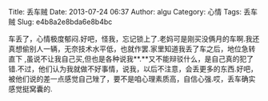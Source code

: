 Title: 丢车贼
Date: 2013-07-24 06:37
Author: algu
Category: 心情
Tags: 丢车贼
Slug: e4b8a2e8bda6e8b4bc

车丢了，心情极度郁闷.好吧，怪我，忘记锁上了.老妈可是刚买没俩月的车啊.我还真想偷别人一辆，无奈技术水平低，也就作罢.家里知道我丢了车之后，地位急转直下
,虽说不让我自己买,但也是各种说我**.**又不能辩驳什么，是自己真的犯了错.不过，他们认为我就做不好事情，说我，以后不注意，会丢更多的东西.好吧，被他们说的差一点感觉自己矬了，要不是咱心理素质高，自信心强.哎，丢车确实感觉挺窝囊的.
